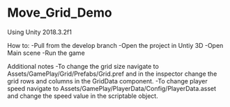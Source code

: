 # Move_Grid_Demo

Using Unity 2018.3.2f1

How to: 
-Pull from the develop branch
-Open the project in Untiy 3D
-Open Main scene
-Run the game

Additional notes
-To change the grid size navigate to Assets/GamePlay/Grid/Prefabs/Grid.pref and in the inspector change the grid rows and columns in the GridData component.
-To change player speed navigate to Assets/GamePlay/PlayerData/Config/PlayerData.asset and change the speed value in the scriptable object.
